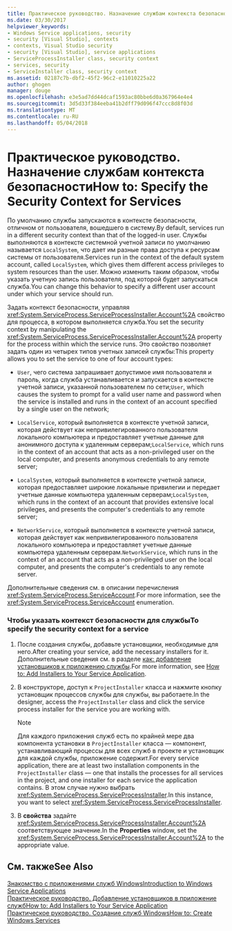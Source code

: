 ```yaml
---
title: Практическое руководство. Назначение службам контекста безопасности
ms.date: 03/30/2017
helpviewer_keywords:
- Windows Service applications, security
- security [Visual Studio], contexts
- contexts, Visual Studio security
- security [Visual Studio], service applications
- ServiceProcessInstaller class, security context
- services, security
- ServiceInstaller class, security context
ms.assetid: 02187c7b-dbf2-45f2-96c2-e11010225a22
author: ghogen
manager: douge
ms.openlocfilehash: e3e5ad7dd44dcaf1593ac80bbe6d0a367964e4e4
ms.sourcegitcommit: 3d5d33f384eeba41b2dff79d096f47ccc8d8f03d
ms.translationtype: MT
ms.contentlocale: ru-RU
ms.lasthandoff: 05/04/2018
---
```

# <a name="how-to-specify-the-security-context-for-services"></a><span data-ttu-id="db647-102">Практическое руководство. Назначение службам контекста безопасности</span><span class="sxs-lookup"><span data-stu-id="db647-102">How to: Specify the Security Context for Services</span></span>
<span data-ttu-id="db647-103">По умолчанию службы запускаются в контексте безопасности, отличном от пользователя, вошедшего в систему.</span><span class="sxs-lookup"><span data-stu-id="db647-103">By default, services run in a different security context than that of the logged-in user.</span></span> <span data-ttu-id="db647-104">Службы выполняются в контексте системной учетной записи по умолчанию называется `LocalSystem`, что дает им разные права доступа к ресурсам системы от пользователя.</span><span class="sxs-lookup"><span data-stu-id="db647-104">Services run in the context of the default system account, called `LocalSystem`, which gives them different access privileges to system resources than the user.</span></span> <span data-ttu-id="db647-105">Можно изменить таким образом, чтобы указать учетную запись пользователя, под которой будет запускаться служба.</span><span class="sxs-lookup"><span data-stu-id="db647-105">You can change this behavior to specify a different user account under which your service should run.</span></span>  
  
 <span data-ttu-id="db647-106">Задать контекст безопасности, управляя <xref:System.ServiceProcess.ServiceProcessInstaller.Account%2A> свойство для процесса, в котором выполняется служба.</span><span class="sxs-lookup"><span data-stu-id="db647-106">You set the security context by manipulating the <xref:System.ServiceProcess.ServiceProcessInstaller.Account%2A> property for the process within which the service runs.</span></span> <span data-ttu-id="db647-107">Это свойство позволяет задать один из четырех типов учетных записей службы:</span><span class="sxs-lookup"><span data-stu-id="db647-107">This property allows you to set the service to one of four account types:</span></span>  
  
-   <span data-ttu-id="db647-108">`User`, чего система запрашивает допустимое имя пользователя и пароль, когда служба устанавливается и запускается в контексте учетной записи, указанной пользователем по сети;</span><span class="sxs-lookup"><span data-stu-id="db647-108">`User`, which causes the system to prompt for a valid user name and password when the service is installed and runs in the context of an account specified by a single user on the network;</span></span>  
  
-   <span data-ttu-id="db647-109">`LocalService`, который выполняется в контексте учетной записи, которая действует как непривилегированного пользователя локального компьютера и предоставляет учетные данные для анонимного доступа к удаленным серверам;</span><span class="sxs-lookup"><span data-stu-id="db647-109">`LocalService`, which runs in the context of an account that acts as a non-privileged user on the local computer, and presents anonymous credentials to any remote server;</span></span>  
  
-   <span data-ttu-id="db647-110">`LocalSystem`, который выполняется в контексте учетной записи, которая предоставляет широкие локальные привилегии и передает учетные данные компьютера удаленным серверам;</span><span class="sxs-lookup"><span data-stu-id="db647-110">`LocalSystem`, which runs in the context of an account that provides extensive local privileges, and presents the computer's credentials to any remote server;</span></span>  
  
-   <span data-ttu-id="db647-111">`NetworkService`, который выполняется в контексте учетной записи, которая действует как непривилегированного пользователя локального компьютера и предоставляет учетные данные компьютера удаленным серверам.</span><span class="sxs-lookup"><span data-stu-id="db647-111">`NetworkService`, which runs in the context of an account that acts as a non-privileged user on the local computer, and presents the computer's credentials to any remote server.</span></span>  
  
 <span data-ttu-id="db647-112">Дополнительные сведения см. в описании перечисления <xref:System.ServiceProcess.ServiceAccount>.</span><span class="sxs-lookup"><span data-stu-id="db647-112">For more information, see the <xref:System.ServiceProcess.ServiceAccount> enumeration.</span></span>  
  
### <a name="to-specify-the-security-context-for-a-service"></a><span data-ttu-id="db647-113">Чтобы указать контекст безопасности для службы</span><span class="sxs-lookup"><span data-stu-id="db647-113">To specify the security context for a service</span></span>  
  
1.  <span data-ttu-id="db647-114">После создания службы, добавьте установщики, необходимые для него.</span><span class="sxs-lookup"><span data-stu-id="db647-114">After creating your service, add the necessary installers for it.</span></span> <span data-ttu-id="db647-115">Дополнительные сведения см. в разделе [как: добавление установщиков к приложению службы](../../../docs/framework/windows-services/how-to-add-installers-to-your-service-application.md).</span><span class="sxs-lookup"><span data-stu-id="db647-115">For more information, see [How to: Add Installers to Your Service Application](../../../docs/framework/windows-services/how-to-add-installers-to-your-service-application.md).</span></span>  
  
2.  <span data-ttu-id="db647-116">В конструкторе, доступ к `ProjectInstaller` класса и нажмите кнопку установщик процессов службы для службы, вы работаете.</span><span class="sxs-lookup"><span data-stu-id="db647-116">In the designer, access the `ProjectInstaller` class and click the service process installer for the service you are working with.</span></span>  
  
    > [!NOTE]
    >  <span data-ttu-id="db647-117">Для каждого приложения служб есть по крайней мере два компонента установки в `ProjectInstaller` класса — компонент, устанавливающий процессы для всех служб в проекте и установщик для каждой службы, приложение содержит.</span><span class="sxs-lookup"><span data-stu-id="db647-117">For every service application, there are at least two installation components in the `ProjectInstaller` class — one that installs the processes for all services in the project, and one installer for each service the application contains.</span></span> <span data-ttu-id="db647-118">В этом случае нужно выбрать <xref:System.ServiceProcess.ServiceProcessInstaller>.</span><span class="sxs-lookup"><span data-stu-id="db647-118">In this instance, you want to select <xref:System.ServiceProcess.ServiceProcessInstaller>.</span></span>  
  
3.  <span data-ttu-id="db647-119">В **свойства** задайте <xref:System.ServiceProcess.ServiceProcessInstaller.Account%2A> соответствующее значение.</span><span class="sxs-lookup"><span data-stu-id="db647-119">In the **Properties** window, set the <xref:System.ServiceProcess.ServiceProcessInstaller.Account%2A> to the appropriate value.</span></span>  
  
## <a name="see-also"></a><span data-ttu-id="db647-120">См. также</span><span class="sxs-lookup"><span data-stu-id="db647-120">See Also</span></span>  
 [<span data-ttu-id="db647-121">Знакомство с приложениями служб Windows</span><span class="sxs-lookup"><span data-stu-id="db647-121">Introduction to Windows Service Applications</span></span>](../../../docs/framework/windows-services/introduction-to-windows-service-applications.md)  
 [<span data-ttu-id="db647-122">Практическое руководство. Добавление установщиков в приложение служб</span><span class="sxs-lookup"><span data-stu-id="db647-122">How to: Add Installers to Your Service Application</span></span>](../../../docs/framework/windows-services/how-to-add-installers-to-your-service-application.md)  
 [<span data-ttu-id="db647-123">Практическое руководство. Создание служб Windows</span><span class="sxs-lookup"><span data-stu-id="db647-123">How to: Create Windows Services</span></span>](../../../docs/framework/windows-services/how-to-create-windows-services.md)
